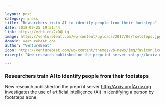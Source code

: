 ```yaml
---

layout: post
category: press
title: "Researchers train AI to identify people from their footsteps"
date: 2018-09-25 19:31:44
link: https://vrhk.co/2xOQLtq
image: https://venturebeat.com/wp-content/uploads/2017/06/footsteps.jpg?fit=1200%2C850&strip=all
domain: venturebeat.com
author: "VentureBeat"
icon: https://venturebeat.com/wp-content/themes/vb-news/img/favicon.ico
excerpt: "New research published on the preprint server <http://Arxiv.org|Arxiv.org> investigates the use of artificial intelligence (AI) in identifying a person by footsteps alone."

---
```


### Researchers train AI to identify people from their footsteps

New research published on the preprint server <http://Arxiv.org|Arxiv.org> investigates the use of artificial intelligence (AI) in identifying a person by footsteps alone.